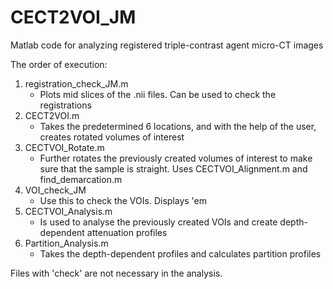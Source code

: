 # CECT2VOI_JM

Matlab code for analyzing registered triple-contrast agent micro-CT images

The order of execution:
1. registration_check_JM.m 
   - Plots mid slices of the .nii files. Can be used to check the registrations
2. CECT2VOI.m 
   - Takes the predetermined 6 locations, and with the help of the user, creates rotated volumes of interest
3. CECTVOI_Rotate.m 
   - Further rotates the previously created volumes of interest to make sure that the sample is straight. Uses CECTVOI_Alignment.m and find_demarcation.m 
4. VOI_check_JM 
   - Use this to check the VOIs. Displays 'em
5. CECTVOI_Analysis.m 
   - Is used to analyse the previously created VOIs and create depth-dependent attenuation profiles
6. Partition_Analysis.m
   - Takes the depth-dependent profiles and calculates partition profiles

Files with 'check' are not necessary in the analysis. 